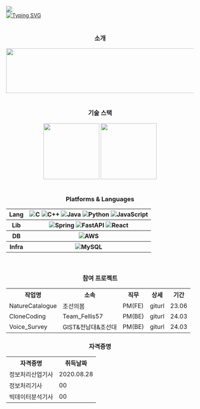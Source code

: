 <div>
  <a href="https://hits.seeyoufarm.com">
  <img src="https://hits.seeyoufarm.com/api/count/incr/badge.svg?url=https%3A%2F%2Fhttps%2F%2Fgithub.com%2FkimbabZIP&count_bg=%2376ABAE&title_bg=%23555555&icon=&icon_color=%23E7E7E7&title=hits&edge_flat=false"/>
  </a>
</div>
<div>
  <a href="https://git.io/typing-svg">
    <img src="https://readme-typing-svg.demolab.com?font=Fira+Code&pause=1000&vCenter=true&random=false&width=435&color=%31363F&lines=Keep+your+eyes+on+the+stars;and;+your+feet+on+the+ground." alt="Typing SVG" />
  </a>
</div>
<br>

<div align="center">
  <h3>소개</h3>
  <a href="https://github.com/devxb/gitanimals">
    <img src="https://render.gitanimals.org/lines/{kimbabZIP}?pet-id=1" width="1000" height="120"/>
  </a>
</div>
<br>

<div align="center">
  <h3>기술 스택</h3>
  <img src="https://github-readme-stats.vercel.app/api?username=kimbabZIP&show_icons=true&theme=catppuccino" height="150">
  <img src="http://mazassumnida.wtf/api/v2/generate_badge?boj=dragond" height="150">
</div>
<br>

<div align="center">
  <h3>Platforms & Languages</h3>
  <table>
    <tr>
      <th>Lang</th>
      <th>
        <img src="https://img.shields.io/badge/C-A8B9CC.svg?&style=for-the-badge&logo=Oracle&logoColor=white" alt="C">
        <img src="https://img.shields.io/badge/C++-00599C.svg?&style=for-the-badge&logo=Oracle&logoColor=white" alt="C++">
        <img src="https://img.shields.io/badge/Java-F80000.svg?&style=for-the-badge&logo=Oracle&logoColor=white" alt="Java">
        <img src="https://img.shields.io/badge/Python-3776AB.svg?&style=for-the-badge&logo=Python&logoColor=white" alt="Python">
        <img src="https://img.shields.io/badge/JavaScript-F7DF1E.svg?&style=for-the-badge&logo=JavaScript&logoColor=white" alt="JavaScript">
      </th>
    </tr>
    <tr>
      <th>Lib</th>
      <th>
        <img src="https://img.shields.io/badge/Spring-6DB33F.svg?&style=for-the-badge&logo=Spring&logoColor=white" alt="Spring">
        <img src="https://img.shields.io/badge/FastAPI-009688.svg?&style=for-the-badge&logo=Fastapi&logoColor=white" alt="FastAPI">
        <img src="https://img.shields.io/badge/React-61DAFB.svg?&style=for-the-badge&logo=React&logoColor=white" alt="React">
      </th>
    </tr>
    <tr>
      <th>DB</th>
      <th>
        <img src="https://img.shields.io/badge/SQL-FF9900.svg?&style=for-the-badge&logo=AWS&logoColor=white" alt="AWS">
      </th>
    </tr>
    <tr>
      <th>Infra</th>
      <th>
        <img src="https://img.shields.io/badge/AWS-4479A1.svg?&style=for-the-badge&logo=MySQL&logoColor=white" alt="MySQL">
      </th>
    </tr>
  </table>
</div>
<br>


<div align="center">
  <h3>참여 프로젝트</h3>
  <table>
    <tr>
      <th>작업명</th>
      <th>소속</th>
      <th>직무</th>
      <th>상세</th>
      <th>기간</th>
    </tr>
    <tr>
      <td>NatureCatalogue</td>
      <td>조선의봄</td>
      <td>PM(FE)</td>
      <td>giturl</td>
      <td>23.06</td>
    </tr>
    <tr>
      <td>CloneCoding</td>
      <td>Team_Fellis57</td>
      <td>PM(BE)</td>
      <td>giturl</td>
      <td>24.03</td>
    </tr>
    <tr>
      <td>Voice_Survey</td>
      <td>GIST&전남대&조선대</td>
      <td>PM(BE)</td>
      <td>giturl</td>
      <td>24.03</td>
    </tr>
  </table>
 
  <h3>자격증명</h3>
  <table>
    <tr>
      <th>자격증명</th>
      <th>취득날짜</th>
    </tr>
    <tr>
      <td>정보처리산업기사</td>
      <td>2020.08.28</td>
    </tr>
    <tr>
      <td>정보처리기사</td>
      <td>00</td>
    </tr>
    <tr>
      <td>빅데이터분석기사</td>
      <td>00</td>
    </tr>
  </table>
</div>
